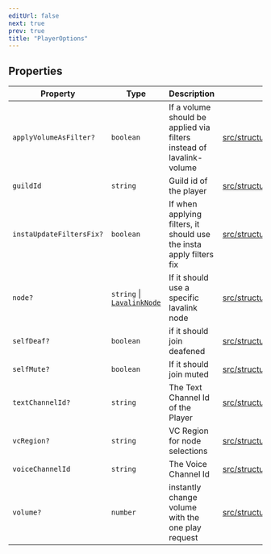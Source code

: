 ```yaml
---
editUrl: false
next: true
prev: true
title: "PlayerOptions"
---
```


## Properties

| Property | Type | Description | Defined in |
| ------ | ------ | ------ | ------ |
| `applyVolumeAsFilter?` | `boolean` | If a volume should be applied via filters instead of lavalink-volume | [src/structures/Types/Player.ts:75](https://github.com/appujet/lavalink-client/blob/4880e032861893b27e80b7c2d6c36639afbb3479/src/structures/Types/Player.ts#L75) |
| `guildId` | `string` | Guild id of the player | [src/structures/Types/Player.ts:57](https://github.com/appujet/lavalink-client/blob/4880e032861893b27e80b7c2d6c36639afbb3479/src/structures/Types/Player.ts#L57) |
| `instaUpdateFiltersFix?` | `boolean` | If when applying filters, it should use the insta apply filters fix | [src/structures/Types/Player.ts:73](https://github.com/appujet/lavalink-client/blob/4880e032861893b27e80b7c2d6c36639afbb3479/src/structures/Types/Player.ts#L73) |
| `node?` | `string` \| [`LavalinkNode`](/api/classes/lavalinknode/) | If it should use a specific lavalink node | [src/structures/Types/Player.ts:71](https://github.com/appujet/lavalink-client/blob/4880e032861893b27e80b7c2d6c36639afbb3479/src/structures/Types/Player.ts#L71) |
| `selfDeaf?` | `boolean` | if it should join deafened | [src/structures/Types/Player.ts:67](https://github.com/appujet/lavalink-client/blob/4880e032861893b27e80b7c2d6c36639afbb3479/src/structures/Types/Player.ts#L67) |
| `selfMute?` | `boolean` | If it should join muted | [src/structures/Types/Player.ts:69](https://github.com/appujet/lavalink-client/blob/4880e032861893b27e80b7c2d6c36639afbb3479/src/structures/Types/Player.ts#L69) |
| `textChannelId?` | `string` | The Text Channel Id of the Player | [src/structures/Types/Player.ts:61](https://github.com/appujet/lavalink-client/blob/4880e032861893b27e80b7c2d6c36639afbb3479/src/structures/Types/Player.ts#L61) |
| `vcRegion?` | `string` | VC Region for node selections | [src/structures/Types/Player.ts:65](https://github.com/appujet/lavalink-client/blob/4880e032861893b27e80b7c2d6c36639afbb3479/src/structures/Types/Player.ts#L65) |
| `voiceChannelId` | `string` | The Voice Channel Id | [src/structures/Types/Player.ts:59](https://github.com/appujet/lavalink-client/blob/4880e032861893b27e80b7c2d6c36639afbb3479/src/structures/Types/Player.ts#L59) |
| `volume?` | `number` | instantly change volume with the one play request | [src/structures/Types/Player.ts:63](https://github.com/appujet/lavalink-client/blob/4880e032861893b27e80b7c2d6c36639afbb3479/src/structures/Types/Player.ts#L63) |
